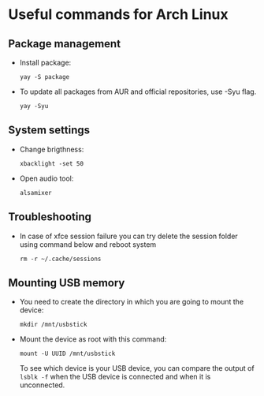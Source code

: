 
# Useful commands for Arch Linux

## Package management

- Install package:

	`yay -S package`

- To update all packages from AUR and official repositories, use -Syu flag.

	`yay -Syu`

## System settings

- Change brigthness:

	`xbacklight -set 50`

- Open audio tool:

	`alsamixer`

## Troubleshooting

- In case of xfce session failure you can try delete the session folder using command below and reboot system

	`rm -r ~/.cache/sessions`

## Mounting USB memory

- You need to create the directory in which you are going to mount the device:

	`mkdir /mnt/usbstick`

- Mount the device as root with this command:

	`mount -U UUID /mnt/usbstick`

	To see which device is your USB device, you can compare the output of `lsblk -f` when the USB device is connected and when it is unconnected.
